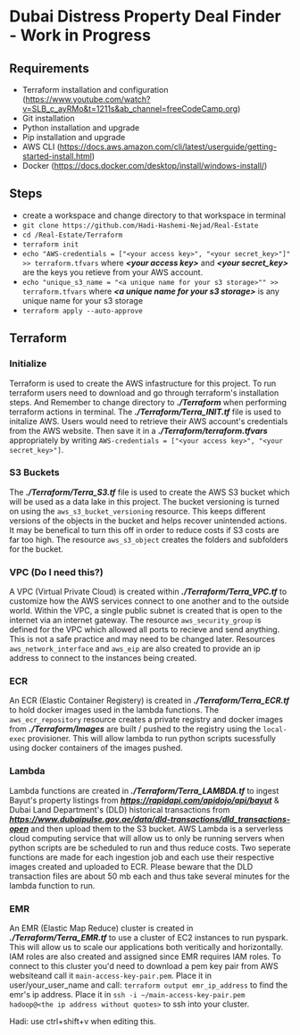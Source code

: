 # Dubai Distress Property Deal Finder - Work in Progress
## Requirements
- Terraform installation and configuration (https://www.youtube.com/watch?v=SLB_c_ayRMo&t=1211s&ab_channel=freeCodeCamp.org)
- Git installation
- Python installation and upgrade
- Pip installation and upgrade
- AWS CLI (https://docs.aws.amazon.com/cli/latest/userguide/getting-started-install.html)
- Docker (https://docs.docker.com/desktop/install/windows-install/)
## Steps
- create a workspace and change directory to that workspace in terminal
- `git clone https://github.com/Hadi-Hashemi-Nejad/Real-Estate`
- `cd /Real-Estate/Terraform`
- `terraform init`
- `echo "AWS-credentials = ["<your access key>", "<your secret_key>"]" >> terraform.tfvars` where ***\<your access key\>*** and ***\<your secret_key\>*** are the keys you retieve from your AWS account.
- `echo "unique_s3_name = "<a unique name for your s3 storage>"" >> terraform.tfvars` where ***\<a unique name for your s3 storage\>*** is any unique name for your s3 storage
- `terraform apply --auto-approve`
## Terraform
### Initialize
Terraform is used to create the AWS infastructure for this project. To run terraform users need to download and go through terraform's installation steps. And Remember to change directory to ***./Terraform*** when performing terraform actions in terminal. The ***./Terraform/Terra_INIT.tf*** file is used to initalize AWS. Users would need to retrieve their AWS account's credentials from the AWS website. Then save it in a ***./Terraform/terraform.tfvars*** appropriately by writing `AWS-credentials = ["<your access key>", "<your secret_key>"]`. 
### S3 Buckets
The ***./Terraform/Terra_S3.tf*** file is used to create the AWS S3 bucket which will be used as a data lake in this project. The bucket versioning is turned on using the `aws_s3_bucket_versioning` resource. This keeps different versions of the objects in the bucket and helps recover unintended actions. It may be benefical to turn this off in order to reduce costs if S3 costs are far too high. The resource `aws_s3_object` creates the folders and subfolders for the bucket.
### VPC (Do I need this?)
A VPC (Virtual Private Cloud) is created within ***./Terraform/Terra_VPC.tf*** to customize how the AWS services connect to one another and to the outside world. Within the VPC, a single public subnet is created that is open to the internet via an internet gateway. The resource `aws_security_group` is defined for the VPC which allowed all ports to recieve and send anything. This is not a safe practice and may need to be changed later. Resources `aws_network_interface` and `aws_eip` are also created to provide an ip address to connect to the instances being created.
### ECR
An ECR (Elastic Container Registery) is created in ***./Terraform/Terra_ECR.tf*** to hold docker images used in the lambda functions. The `aws_ecr_repository` resource creates a private registry and docker images from  ***./Terraform/Images*** are built / pushed to the registry using the `local-exec` provisioner. This will allow lambda to run python scripts sucessfully using docker containers of the images pushed.
### Lambda
Lambda functions are created in ***./Terraform/Terra_LAMBDA.tf*** to ingest Bayut's property listings from ***https://rapidapi.com/apidojo/api/bayut*** & Dubai Land Department's (DLD) historical transactions from ***https://www.dubaipulse.gov.ae/data/dld-transactions/dld_transactions-open*** and then upload them to the S3 bucket. AWS Lambda is a serverless cloud computing service that will allow us to only be running servers when python scripts are be scheduled to run and thus reduce costs. Two seperate functions are made for each ingestion job and each use their respective images created and uploaded to ECR. Please beware that the DLD transaction files are about 50 mb each and thus take several minutes for the lambda function to run.
### EMR
An EMR (Elastic Map Reduce) cluster is created in ***./Terraform/Terra_EMR.tf*** to use a cluster of EC2 instances to run pyspark. This will allow us to scale our applications both veritically and horizontally. IAM roles are also created and assigned since EMR requires IAM roles. To connect to this cluster you'd need to download a pem key pair from AWS websiteand call it `main-access-key-pair.pem`. Place it in user/your_user_name and call: `terraform output emr_ip_address` to find the emr's ip address. Place it in `ssh -i ~/main-access-key-pair.pem hadoop@<the ip address without quotes>` to ssh into your cluster.

Hadi: use ctrl+shift+v when editing this.
